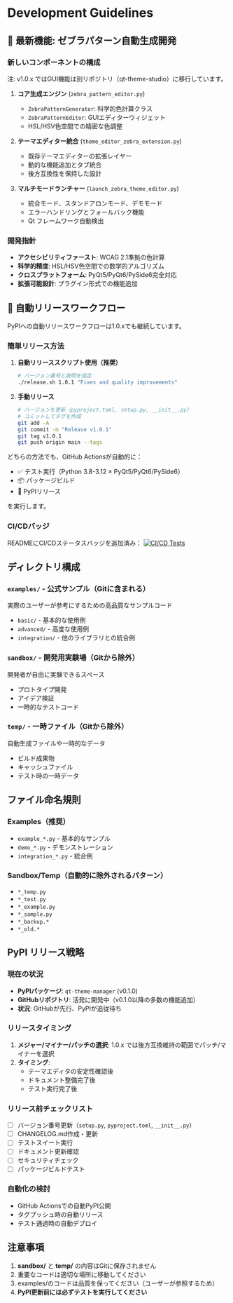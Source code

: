 # Development Guidelines

## 🦓 最新機能: ゼブラパターン自動生成開発

### 新しいコンポーネントの構成

注: v1.0.x ではGUI機能は別リポジトリ（qt-theme-studio）に移行しています。

1. **コア生成エンジン** (`zebra_pattern_editor.py`)
   - `ZebraPatternGenerator`: 科学的色計算クラス
   - `ZebraPatternEditor`: GUIエディターウィジェット
   - HSL/HSV色空間での精密な色調整

2. **テーマエディター統合** (`theme_editor_zebra_extension.py`)
   - 既存テーマエディターの拡張レイヤー
   - 動的な機能追加とタブ統合
   - 後方互換性を保持した設計

3. **マルチモードランチャー** (`launch_zebra_theme_editor.py`)
   - 統合モード、スタンドアロンモード、デモモード
   - エラーハンドリングとフォールバック機能
   - Qt フレームワーク自動検出

### 開発指針

- **アクセシビリティファースト**: WCAG 2.1準拠の色計算
- **科学的精度**: HSL/HSV色空間での数学的アルゴリズム  
- **クロスプラットフォーム**: PyQt5/PyQt6/PySide6完全対応
- **拡張可能設計**: プラグイン形式での機能追加

## 🚀 自動リリースワークフロー

PyPIへの自動リリースワークフローは1.0.xでも継続しています。

### 簡単リリース方法

1. **自動リリーススクリプト使用（推奨）**
   ```bash
   # バージョン番号と説明を指定
   ./release.sh 1.0.1 "Fixes and quality improvements"
   ```

2. **手動リリース**
   ```bash
   # バージョンを更新（pyproject.toml, setup.py, __init__.py）
   # コミットしてタグを作成
   git add -A
   git commit -m "Release v1.0.1"
   git tag v1.0.1
   git push origin main --tags
   ```

どちらの方法でも、GitHub Actionsが自動的に：
- ✅ テスト実行（Python 3.8-3.12 × PyQt5/PyQt6/PySide6）
- 📦 パッケージビルド
- 🚀 PyPIリリース

を実行します。

### CI/CDバッジ

READMEにCI/CDステータスバッジを追加済み：
[![CI/CD Tests](https://github.com/scottlz0310/Qt-Theme-Manager/actions/workflows/ci-cd-tests.yml/badge.svg)](https://github.com/scottlz0310/Qt-Theme-Manager/actions/workflows/ci-cd-tests.yml)

## ディレクトリ構成

### `examples/` - 公式サンプル（Gitに含まれる）
実際のユーザーが参考にするための高品質なサンプルコード
- `basic/` - 基本的な使用例
- `advanced/` - 高度な使用例  
- `integration/` - 他のライブラリとの統合例

### `sandbox/` - 開発用実験場（Gitから除外）
開発者が自由に実験できるスペース
- プロトタイプ開発
- アイデア検証
- 一時的なテストコード

### `temp/` - 一時ファイル（Gitから除外）
自動生成ファイルや一時的なデータ
- ビルド成果物
- キャッシュファイル
- テスト時の一時データ

## ファイル命名規則

### Examples（推奨）
- `example_*.py` - 基本的なサンプル
- `demo_*.py` - デモンストレーション
- `integration_*.py` - 統合例

### Sandbox/Temp（自動的に除外されるパターン）
- `*_temp.py`
- `*_test.py`
- `*_example.py`
- `*_sample.py`
- `*_backup.*`
- `*_old.*`

## PyPI リリース戦略

### 現在の状況
- **PyPIパッケージ**: `qt-theme-manager` (v0.1.0)
- **GitHubリポジトリ**: 活発に開発中（v0.1.0以降の多数の機能追加）
- **状況**: GitHubが先行、PyPIが追従待ち

### リリースタイミング
1. **メジャー/マイナー/パッチの選択**: 1.0.x では後方互換維持の範囲でパッチ/マイナーを選択
2. **タイミング**: 
   - テーマエディタの安定性確認後
   - ドキュメント整備完了後
   - テスト実行完了後

### リリース前チェックリスト
- [ ] バージョン番号更新（`setup.py`, `pyproject.toml`, `__init__.py`）
- [ ] CHANGELOG.md作成・更新
- [ ] テストスイート実行
- [ ] ドキュメント更新確認
- [ ] セキュリティチェック
- [ ] パッケージビルドテスト

### 自動化の検討
- GitHub Actionsでの自動PyPI公開
- タグプッシュ時の自動リリース
- テスト通過時の自動デプロイ

## 注意事項

1. **sandbox/** と **temp/** の内容はGitに保存されません
2. 重要なコードは適切な場所に移動してください
3. examples/のコードは品質を保ってください（ユーザーが参照するため）
4. **PyPI更新前には必ずテストを実行してください**
